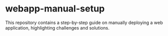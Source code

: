 # webapp-manual-setup
This repository contains a step-by-step guide on manually deploying a web application, highlighting challenges and solutions.
